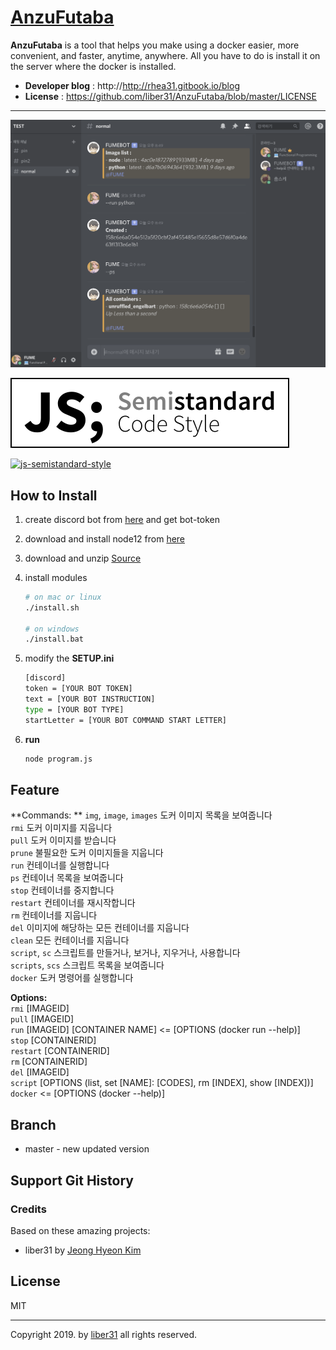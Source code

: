# [AnzuFutaba](https://github.com/liber31/AnzuFutaba)

**AnzuFutaba** is a tool that helps you make using a docker easier, more convenient, and faster, anytime, anywhere. All you have to do is install it on the server where the docker is installed.

* **Developer blog** : http://http://rhea31.gitbook.io/blog
* **License** : https://github.com/liber31/AnzuFutaba/blob/master/LICENSE

------

![](./image/sample00.png)

[![js-semistandard-style](./image/semistandard.svg)](https://github.com/standard/semistandard)

[![js-semistandard-style](https://img.shields.io/badge/code%20style-semistandard-brightgreen.svg?style=flat-square)](https://github.com/standard/semistandard)

## How to Install

1. create discord bot from [here](https://discordapp.com/developers/applications) and get bot-token

2. download and install node12 from [here](https://nodejs.org/en/)

3. download and unzip [Source](https://github.com/des5141/AnzuFutaba/archive/master.zip)

4. install modules

   ```sh
   # on mac or linux
   ./install.sh
   
   # on windows
   ./install.bat
   ```

5. modify the **SETUP.ini**

   ```sh
   [discord]
   token = [YOUR BOT TOKEN]
   text = [YOUR BOT INSTRUCTION]
   type = [YOUR BOT TYPE]
   startLetter = [YOUR BOT COMMAND START LETTER]
   ```

6. **run**

   ```sh
   node program.js
   ```

## Feature

**Commands: ** 
  `img`, `image`, `images`   도커 이미지 목록을 보여줍니다  
  `rmi`   도커 이미지를 지웁니다  
  `pull`   도커 이미지를 받습니다  
  `prune`   불필요한 도커 이미지들을 지웁니다  
  `run`   컨테이너를 실행합니다  
  `ps`    컨테이너 목록을 보여줍니다  
  `stop`   컨테이너를 중지합니다  
  `restart`   컨테이너를 재시작합니다  
  `rm`   컨테이너를 지웁니다  
  `del`   이미지에 해당하는 모든 컨테이너를 지웁니다  
  `clean`   모든 컨테이너를 지웁니다  
  `script`, `sc`   스크립트를 만들거나, 보거나, 지우거나, 사용합니다  
  `scripts`, `scs`   스크립트 목록을 보여줍니다  
  `docker`   도커 명령어를 실행합니다  

**Options:**  
  `rmi`   [IMAGEID]  
  `pull`   [IMAGEID]  
  `run`   [IMAGEID] [CONTAINER NAME] <= [OPTIONS (docker run --help)]  
  `stop`   [CONTAINERID]  
  `restart`   [CONTAINERID]  
  `rm`   [CONTAINERID]  
  `del`   [IMAGEID]  
  `script`   [OPTIONS (list, set [NAME]: [CODES], rm [INDEX], show [INDEX])]  
  `docker`   <= [OPTIONS (docker --help)]   

## Branch

* master - new updated version

## Support Git History

### Credits

Based on these amazing projects:

- liber31 by [Jeong Hyeon Kim](https://github.com/liber31)

## License

MIT

---

Copyright 2019. by [liber31](https://github.com/liber31) all rights reserved.